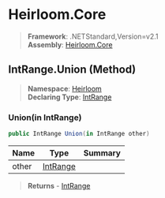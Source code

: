 # Heirloom.Core

> **Framework**: .NETStandard,Version=v2.1  
> **Assembly**: [Heirloom.Core][0]

## IntRange.Union (Method)

> **Namespace**: [Heirloom][0]  
> **Declaring Type**: [IntRange][1]

### Union(in IntRange)

```cs
public IntRange Union(in IntRange other)
```

| Name  | Type          | Summary |
|-------|---------------|---------|
| other | [IntRange][1] |         |

> **Returns** - [IntRange][1]

[0]: ../../../Heirloom.Core.md
[1]: ../IntRange.md
